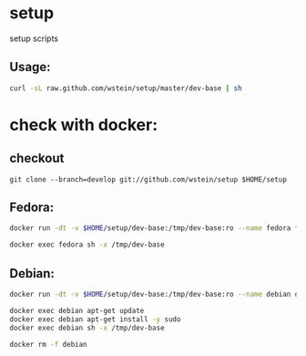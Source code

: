 # setup
setup scripts

## Usage:
```sh
curl -sL raw.github.com/wstein/setup/master/dev-base | sh 
```

# check with docker:
## checkout
~~~
git clone --branch=develop git://github.com/wstein/setup $HOME/setup
~~~

## Fedora: 
```sh
docker run -dt -v $HOME/setup/dev-base:/tmp/dev-base:ro --name fedora fedora

docker exec fedora sh -x /tmp/dev-base
```

## Debian:
```sh
docker run -dt -v $HOME/setup/dev-base:/tmp/dev-base:ro --name debian debian

docker exec debian apt-get update 
docker exec debian apt-get install -y sudo
docker exec debian sh -x /tmp/dev-base

docker rm -f debian
```
